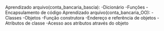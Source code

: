 Aprendizado arquivo(conta_bancaria_bascia):
    -Dicionário
    -Funções
    -Encapsulamento de código
Aprendizado arquivo(conta_bancaria_OO):
    -Classes
    -Objetos
    -Função construtora
    -Endereço e referência de objetos
    -Atributos de classe
    -Acesso aos atributos através do objeto
